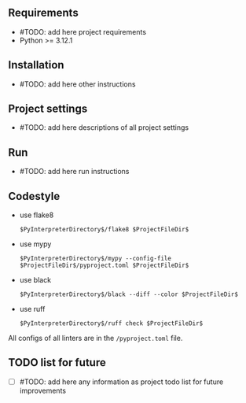 ## Requirements
 - #TODO: add here project requirements 
 - Python >= 3.12.1


## Installation

 - #TODO: add here other instructions


## Project settings
 - #TODO: add here descriptions of all project settings 


## Run
 - #TODO: add here run instructions


## Codestyle
 - use flake8
   ```
   $PyInterpreterDirectory$/flake8 $ProjectFileDir$
   ```
 - use mypy
   ```
   $PyInterpreterDirectory$/mypy --config-file $ProjectFileDir$/pyproject.toml $ProjectFileDir$
   ```
 - use black
   ```
   $PyInterpreterDirectory$/black --diff --color $ProjectFileDir$
   ```
 - use ruff
   ```
   $PyInterpreterDirectory$/ruff check $ProjectFileDir$
   ```

All configs of all linters are in the `/pyproject.toml` file.


## TODO list for future
 - [ ] #TODO: add here any information as project todo list for future improvements 

